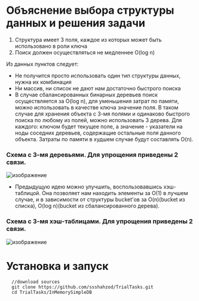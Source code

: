 # Объяснение выбора структуры данных и решения задачи 
1) Структура имеет 3 поля, каждое из которых может быть использовано в роли ключа
2) Поиск должен осуществляться не медленнее O(log n)

Из данных пунктов следует:
- Не получится просто использовать один тип структуры данных, нужна их комбинация
- Ни массив, ни список не дают нам достаточно быстрого поиска 
- В случае сбалансированных бинарных деревьев поиск осуществляется за O(log n), для уменьшения затрат по памяти, можно использовать в качестве ключа значение поля. В таком случае для хранения объекта с 3-мя полями и одинаково быстрого поиска по любому из полей, можно использовать 3 дерева. Для каждого: ключом будет текущее поле, а значение - указатели на ноды соседних деревьев, содержащие остальные поля данного объекта. Затраты по памяти в худшем случае будут составлять O(n).
### Схема с 3-мя деревьями. Для упрощения приведены 2 связи.
![изображение](https://user-images.githubusercontent.com/55853125/235345865-d541cb4d-53e6-48b5-80aa-846a3f206899.png)


- Предыдущую идею можно улучшить, воспользовавшись хэш-таблицой. Она позволяет нам находить элементы за O(1) в лучшем случае, и в зависимости от структуры bucket'ов за O(n)(bucket из списка), O(log n)(bucket из сбалансированного дерева). 
### Схема с 3-мя хэш-таблицами. Для упрощения приведены 2 связи.
![изображение](https://user-images.githubusercontent.com/55853125/235346153-1391e4ea-3627-49e9-8038-e9933edffec8.png)


# Установка и запуск

```
  //download sources
  git clone https://github.com/ssshahzod/TrialTasks.git
  cd TrialTasks/InMemorySimpleDB
```
